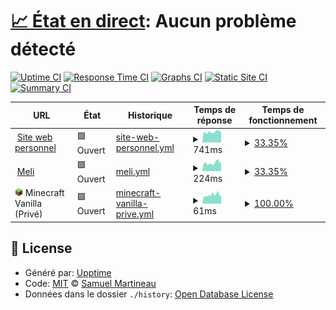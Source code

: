 # [📈 État en direct](https://état.smartineau.me): <!--live status--> **Aucun problème détecté**

[![Uptime CI](https://github.com/Samuel-Martineau/Smartineau.me-Etat/workflows/Uptime%20CI/badge.svg)](https://github.com/Samuel-Martineau/Smartineau.me-Etat/actions?query=workflow%3A%22Uptime+CI%22)
[![Response Time CI](https://github.com/Samuel-Martineau/Smartineau.me-Etat/workflows/Response%20Time%20CI/badge.svg)](https://github.com/Samuel-Martineau/Smartineau.me-Etat/actions?query=workflow%3A%22Response+Time+CI%22)
[![Graphs CI](https://github.com/Samuel-Martineau/Smartineau.me-Etat/workflows/Graphs%20CI/badge.svg)](https://github.com/Samuel-Martineau/Smartineau.me-Etat/actions?query=workflow%3A%22Graphs+CI%22)
[![Static Site CI](https://github.com/Samuel-Martineau/Smartineau.me-Etat/workflows/Static%20Site%20CI/badge.svg)](https://github.com/Samuel-Martineau/Smartineau.me-Etat/actions?query=workflow%3A%22Static+Site+CI%22)
[![Summary CI](https://github.com/Samuel-Martineau/Smartineau.me-Etat/workflows/Summary%20CI/badge.svg)](https://github.com/Samuel-Martineau/Smartineau.me-Etat/actions?query=workflow%3A%22Summary+CI%22)

<!--start: status pages-->
<!-- This summary is generated by Upptime (https://github.com/upptime/upptime) -->
<!-- Do not edit this manually, your changes will be overwritten -->
<!-- prettier-ignore -->
| URL | État | Historique | Temps de réponse | Temps de fonctionnement |
| --- | ------ | ------- | ------------- | ------ |
| <img alt="" src="https://smartineau.me/favicon.png" height="13"> [Site web personnel](https://smartineau.me) | 🟩 Ouvert | [site-web-personnel.yml](https://github.com/Samuel-Martineau/Smartineau.me-Etat/commits/HEAD/history/site-web-personnel.yml) | <details><summary><img alt="Graphique du temps de réponse" src="./graphs/site-web-personnel/response-time-week.png" height="20"> 741ms</summary><br><a href="https://xn--tat-9la.smartineau.me/history/site-web-personnel"><img alt="Temps de réponse 741" src="https://img.shields.io/endpoint?url=https%3A%2F%2Fraw.githubusercontent.com%2FSamuel-Martineau%2FSmartineau.me-Etat%2FHEAD%2Fapi%2Fsite-web-personnel%2Fresponse-time.json"></a><br><a href="https://xn--tat-9la.smartineau.me/history/site-web-personnel"><img alt="Temps de réponse sur 24h 771" src="https://img.shields.io/endpoint?url=https%3A%2F%2Fraw.githubusercontent.com%2FSamuel-Martineau%2FSmartineau.me-Etat%2FHEAD%2Fapi%2Fsite-web-personnel%2Fresponse-time-day.json"></a><br><a href="https://xn--tat-9la.smartineau.me/history/site-web-personnel"><img alt="Temps de réponse sur 7j 741" src="https://img.shields.io/endpoint?url=https%3A%2F%2Fraw.githubusercontent.com%2FSamuel-Martineau%2FSmartineau.me-Etat%2FHEAD%2Fapi%2Fsite-web-personnel%2Fresponse-time-week.json"></a><br><a href="https://xn--tat-9la.smartineau.me/history/site-web-personnel"><img alt="Temps de réponse sur 30j 741" src="https://img.shields.io/endpoint?url=https%3A%2F%2Fraw.githubusercontent.com%2FSamuel-Martineau%2FSmartineau.me-Etat%2FHEAD%2Fapi%2Fsite-web-personnel%2Fresponse-time-month.json"></a><br><a href="https://xn--tat-9la.smartineau.me/history/site-web-personnel"><img alt="Temps de réponse sur 1 an 741" src="https://img.shields.io/endpoint?url=https%3A%2F%2Fraw.githubusercontent.com%2FSamuel-Martineau%2FSmartineau.me-Etat%2FHEAD%2Fapi%2Fsite-web-personnel%2Fresponse-time-year.json"></a></details> | <details><summary><a href="https://xn--tat-9la.smartineau.me/history/site-web-personnel">33.35%</a></summary><a href="https://xn--tat-9la.smartineau.me/history/site-web-personnel"><img alt="Temps de fonctionnement 33.35%" src="https://img.shields.io/endpoint?url=https%3A%2F%2Fraw.githubusercontent.com%2FSamuel-Martineau%2FSmartineau.me-Etat%2FHEAD%2Fapi%2Fsite-web-personnel%2Fuptime.json"></a><br><a href="https://xn--tat-9la.smartineau.me/history/site-web-personnel"><img alt="Temps de fonctionnement sur 24h 100.00%" src="https://img.shields.io/endpoint?url=https%3A%2F%2Fraw.githubusercontent.com%2FSamuel-Martineau%2FSmartineau.me-Etat%2FHEAD%2Fapi%2Fsite-web-personnel%2Fuptime-day.json"></a><br><a href="https://xn--tat-9la.smartineau.me/history/site-web-personnel"><img alt="Temps de fonctionnement sur 7j 33.35%" src="https://img.shields.io/endpoint?url=https%3A%2F%2Fraw.githubusercontent.com%2FSamuel-Martineau%2FSmartineau.me-Etat%2FHEAD%2Fapi%2Fsite-web-personnel%2Fuptime-week.json"></a><br><a href="https://xn--tat-9la.smartineau.me/history/site-web-personnel"><img alt="Temps de fonctionnement sur 30j 33.35%" src="https://img.shields.io/endpoint?url=https%3A%2F%2Fraw.githubusercontent.com%2FSamuel-Martineau%2FSmartineau.me-Etat%2FHEAD%2Fapi%2Fsite-web-personnel%2Fuptime-month.json"></a><br><a href="https://xn--tat-9la.smartineau.me/history/site-web-personnel"><img alt="Temps de fonctionnement sur 1 an 33.35%" src="https://img.shields.io/endpoint?url=https%3A%2F%2Fraw.githubusercontent.com%2FSamuel-Martineau%2FSmartineau.me-Etat%2FHEAD%2Fapi%2Fsite-web-personnel%2Fuptime-year.json"></a></details>
| <img alt="" src="https://favicons.githubusercontent.com/meli.smartineau.me" height="13"> [Meli](https://meli.smartineau.me) | 🟩 Ouvert | [meli.yml](https://github.com/Samuel-Martineau/Smartineau.me-Etat/commits/HEAD/history/meli.yml) | <details><summary><img alt="Graphique du temps de réponse" src="./graphs/meli/response-time-week.png" height="20"> 224ms</summary><br><a href="https://xn--tat-9la.smartineau.me/history/meli"><img alt="Temps de réponse 224" src="https://img.shields.io/endpoint?url=https%3A%2F%2Fraw.githubusercontent.com%2FSamuel-Martineau%2FSmartineau.me-Etat%2FHEAD%2Fapi%2Fmeli%2Fresponse-time.json"></a><br><a href="https://xn--tat-9la.smartineau.me/history/meli"><img alt="Temps de réponse sur 24h 234" src="https://img.shields.io/endpoint?url=https%3A%2F%2Fraw.githubusercontent.com%2FSamuel-Martineau%2FSmartineau.me-Etat%2FHEAD%2Fapi%2Fmeli%2Fresponse-time-day.json"></a><br><a href="https://xn--tat-9la.smartineau.me/history/meli"><img alt="Temps de réponse sur 7j 224" src="https://img.shields.io/endpoint?url=https%3A%2F%2Fraw.githubusercontent.com%2FSamuel-Martineau%2FSmartineau.me-Etat%2FHEAD%2Fapi%2Fmeli%2Fresponse-time-week.json"></a><br><a href="https://xn--tat-9la.smartineau.me/history/meli"><img alt="Temps de réponse sur 30j 224" src="https://img.shields.io/endpoint?url=https%3A%2F%2Fraw.githubusercontent.com%2FSamuel-Martineau%2FSmartineau.me-Etat%2FHEAD%2Fapi%2Fmeli%2Fresponse-time-month.json"></a><br><a href="https://xn--tat-9la.smartineau.me/history/meli"><img alt="Temps de réponse sur 1 an 224" src="https://img.shields.io/endpoint?url=https%3A%2F%2Fraw.githubusercontent.com%2FSamuel-Martineau%2FSmartineau.me-Etat%2FHEAD%2Fapi%2Fmeli%2Fresponse-time-year.json"></a></details> | <details><summary><a href="https://xn--tat-9la.smartineau.me/history/meli">33.35%</a></summary><a href="https://xn--tat-9la.smartineau.me/history/meli"><img alt="Temps de fonctionnement 33.35%" src="https://img.shields.io/endpoint?url=https%3A%2F%2Fraw.githubusercontent.com%2FSamuel-Martineau%2FSmartineau.me-Etat%2FHEAD%2Fapi%2Fmeli%2Fuptime.json"></a><br><a href="https://xn--tat-9la.smartineau.me/history/meli"><img alt="Temps de fonctionnement sur 24h 100.00%" src="https://img.shields.io/endpoint?url=https%3A%2F%2Fraw.githubusercontent.com%2FSamuel-Martineau%2FSmartineau.me-Etat%2FHEAD%2Fapi%2Fmeli%2Fuptime-day.json"></a><br><a href="https://xn--tat-9la.smartineau.me/history/meli"><img alt="Temps de fonctionnement sur 7j 33.35%" src="https://img.shields.io/endpoint?url=https%3A%2F%2Fraw.githubusercontent.com%2FSamuel-Martineau%2FSmartineau.me-Etat%2FHEAD%2Fapi%2Fmeli%2Fuptime-week.json"></a><br><a href="https://xn--tat-9la.smartineau.me/history/meli"><img alt="Temps de fonctionnement sur 30j 33.35%" src="https://img.shields.io/endpoint?url=https%3A%2F%2Fraw.githubusercontent.com%2FSamuel-Martineau%2FSmartineau.me-Etat%2FHEAD%2Fapi%2Fmeli%2Fuptime-month.json"></a><br><a href="https://xn--tat-9la.smartineau.me/history/meli"><img alt="Temps de fonctionnement sur 1 an 33.35%" src="https://img.shields.io/endpoint?url=https%3A%2F%2Fraw.githubusercontent.com%2FSamuel-Martineau%2FSmartineau.me-Etat%2FHEAD%2Fapi%2Fmeli%2Fuptime-year.json"></a></details>
| <img alt="" src="https://raw.githubusercontent.com/Samuel-Martineau/Smartineau.me-Etat/master/assets/minecraft.png" height="13"> Minecraft Vanilla (Privé) | 🟩 Ouvert | [minecraft-vanilla-prive.yml](https://github.com/Samuel-Martineau/Smartineau.me-Etat/commits/HEAD/history/minecraft-vanilla-prive.yml) | <details><summary><img alt="Graphique du temps de réponse" src="./graphs/minecraft-vanilla-prive/response-time-week.png" height="20"> 61ms</summary><br><a href="https://xn--tat-9la.smartineau.me/history/minecraft-vanilla-prive"><img alt="Temps de réponse 61" src="https://img.shields.io/endpoint?url=https%3A%2F%2Fraw.githubusercontent.com%2FSamuel-Martineau%2FSmartineau.me-Etat%2FHEAD%2Fapi%2Fminecraft-vanilla-prive%2Fresponse-time.json"></a><br><a href="https://xn--tat-9la.smartineau.me/history/minecraft-vanilla-prive"><img alt="Temps de réponse sur 24h 52" src="https://img.shields.io/endpoint?url=https%3A%2F%2Fraw.githubusercontent.com%2FSamuel-Martineau%2FSmartineau.me-Etat%2FHEAD%2Fapi%2Fminecraft-vanilla-prive%2Fresponse-time-day.json"></a><br><a href="https://xn--tat-9la.smartineau.me/history/minecraft-vanilla-prive"><img alt="Temps de réponse sur 7j 61" src="https://img.shields.io/endpoint?url=https%3A%2F%2Fraw.githubusercontent.com%2FSamuel-Martineau%2FSmartineau.me-Etat%2FHEAD%2Fapi%2Fminecraft-vanilla-prive%2Fresponse-time-week.json"></a><br><a href="https://xn--tat-9la.smartineau.me/history/minecraft-vanilla-prive"><img alt="Temps de réponse sur 30j 61" src="https://img.shields.io/endpoint?url=https%3A%2F%2Fraw.githubusercontent.com%2FSamuel-Martineau%2FSmartineau.me-Etat%2FHEAD%2Fapi%2Fminecraft-vanilla-prive%2Fresponse-time-month.json"></a><br><a href="https://xn--tat-9la.smartineau.me/history/minecraft-vanilla-prive"><img alt="Temps de réponse sur 1 an 61" src="https://img.shields.io/endpoint?url=https%3A%2F%2Fraw.githubusercontent.com%2FSamuel-Martineau%2FSmartineau.me-Etat%2FHEAD%2Fapi%2Fminecraft-vanilla-prive%2Fresponse-time-year.json"></a></details> | <details><summary><a href="https://xn--tat-9la.smartineau.me/history/minecraft-vanilla-prive">100.00%</a></summary><a href="https://xn--tat-9la.smartineau.me/history/minecraft-vanilla-prive"><img alt="Temps de fonctionnement 100.00%" src="https://img.shields.io/endpoint?url=https%3A%2F%2Fraw.githubusercontent.com%2FSamuel-Martineau%2FSmartineau.me-Etat%2FHEAD%2Fapi%2Fminecraft-vanilla-prive%2Fuptime.json"></a><br><a href="https://xn--tat-9la.smartineau.me/history/minecraft-vanilla-prive"><img alt="Temps de fonctionnement sur 24h 100.00%" src="https://img.shields.io/endpoint?url=https%3A%2F%2Fraw.githubusercontent.com%2FSamuel-Martineau%2FSmartineau.me-Etat%2FHEAD%2Fapi%2Fminecraft-vanilla-prive%2Fuptime-day.json"></a><br><a href="https://xn--tat-9la.smartineau.me/history/minecraft-vanilla-prive"><img alt="Temps de fonctionnement sur 7j 100.00%" src="https://img.shields.io/endpoint?url=https%3A%2F%2Fraw.githubusercontent.com%2FSamuel-Martineau%2FSmartineau.me-Etat%2FHEAD%2Fapi%2Fminecraft-vanilla-prive%2Fuptime-week.json"></a><br><a href="https://xn--tat-9la.smartineau.me/history/minecraft-vanilla-prive"><img alt="Temps de fonctionnement sur 30j 100.00%" src="https://img.shields.io/endpoint?url=https%3A%2F%2Fraw.githubusercontent.com%2FSamuel-Martineau%2FSmartineau.me-Etat%2FHEAD%2Fapi%2Fminecraft-vanilla-prive%2Fuptime-month.json"></a><br><a href="https://xn--tat-9la.smartineau.me/history/minecraft-vanilla-prive"><img alt="Temps de fonctionnement sur 1 an 100.00%" src="https://img.shields.io/endpoint?url=https%3A%2F%2Fraw.githubusercontent.com%2FSamuel-Martineau%2FSmartineau.me-Etat%2FHEAD%2Fapi%2Fminecraft-vanilla-prive%2Fuptime-year.json"></a></details>

<!--end: status pages-->

## 📄 License

- Généré par: [Upptime](https://github.com/upptime/upptime)
- Code: [MIT](./LICENSE) © [Samuel Martineau](https://état.smartineau.me)
- Données dans le dossier `./history`: [Open Database License](https://opendatacommons.org/licenses/odbl/1-0/)
